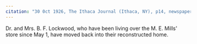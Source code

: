 ```yaml
---
citation: "30 0ct 1926, The Ithaca Journal (Ithaca, NY), p14, newspapers.com" 
---
```

Dr. and Mrs. B. F. Lockwood, who have been living over the M. E. Mills' store since May 1, have moved back into their reconstructed home.